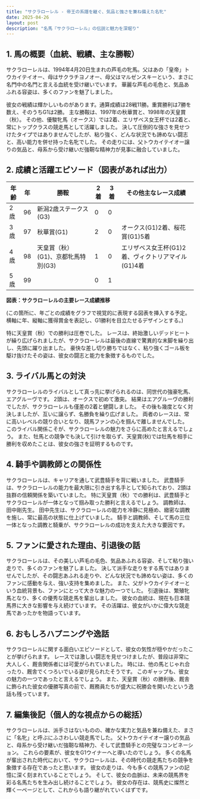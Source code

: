 ```yaml
---
title: "サクラローレル - 帝王の系譜を継ぐ、気品と強さを兼ね備えた名牝"
date: 2025-04-26
layout: post
description: "名馬『サクラローレル』の伝説と魅力を深堀り"
---
```


## 1. 馬の概要（血統、戦績、主な勝鞍）

サクラローレルは、1994年4月20日生まれの芦毛の牝馬。父はあの「皇帝」トウカイテイオー、母はサクラチヨノオー、母父はマルゼンスキーという、まさに名門中の名門と言える血統を受け継いでいます。  華麗な芦毛の毛色と、気品あふれる容姿は、多くのファンを魅了しました。

彼女の戦績は輝かしいものがあります。通算成績は28戦11勝。重賞勝利は7勝を数え、そのうちG1は2勝。  主な勝鞍は、1997年の秋華賞と、1998年の天皇賞（秋）。  その他、優駿牝馬（オークス）では2着、エリザベス女王杯では2着と、常にトップクラスの競走馬として活躍しました。  決して圧倒的な強さを見せつけたタイプではありませんでしたが、粘り強く、どんな状況でも諦めない闘志と、高い能力を併せ持った名牝でした。  その走りには、父トウカイテイオー譲りの気品と、母系から受け継いだ強靭な精神力が見事に融合していました。


## 2. 成績と活躍エピソード（図表があれば出力）

| 年齢 | 年 | 勝鞍                                  | 2着 | 3着 | その他主なレース成績                               |
|-----|----|---------------------------------------|-----|-----|-------------------------------------------------|
| 2歳 | 96 | 新潟2歳ステークス(G3)                 | 0   | 0   |                                                 |
| 3歳 | 97 | 秋華賞(G1)                             | 2   | 0   | オークス(G1)2着、桜花賞(G1)5着                    |
| 4歳 | 98 | 天皇賞（秋）(G1)、京都牝馬特別(G3)      | 1   | 0   | エリザベス女王杯(G1)2着、ヴィクトリアマイル(G1)4着 |
| 5歳 | 99 |                                       | 0   | 1   |                                                 |


**図表：サクラローレルの主要レース成績推移**

(この箇所に、年ごとの成績をグラフで視覚的に表現する図表を挿入する予定。横軸に年、縦軸に獲得賞金を表記し、G1勝利を目立たせるデザインとする。)


特に天皇賞（秋）での勝利は圧巻でした。  レースは、終始激しいデッドヒートが繰り広げられましたが、サクラローレルは最後の直線で驚異的な末脚を繰り出し、先頭に躍り出ました。  豪快な差し切り勝ちではなく、粘り強くゴール板を駆け抜けたその姿は、彼女の闘志と能力を象徴するものでした。


## 3. ライバル馬との対決

サクラローレルのライバルとして真っ先に挙げられるのは、同世代の強豪牝馬、エアグルーヴです。  2頭は、オークスで初めて激突。  結果はエアグルーヴの勝利でしたが、サクラローレルも僅差の2着と健闘しました。  その後も幾度となく対決しましたが、互いに譲らず、名勝負を繰り広げました。  両者のレースは、常に高いレベルの競り合いとなり、競馬ファンの心を掴んで離しませんでした。  このライバル関係こそが、サクラローレルの魅力をさらに高めたと言えるでしょう。  また、牡馬との競争でも決して引けを取らず、天皇賞(秋)では牡馬を相手に勝利を収めたことは、彼女の強さを証明するものです。


## 4. 騎手や調教師との関係性

サクラローレルは、キャリアを通して武豊騎手を背に戦いました。  武豊騎手は、サクラローレルの能力を最大限に引き出す名手として知られており、2頭は抜群の信頼関係を築いていました。  特に天皇賞（秋）での勝利は、武豊騎手とサクラローレルが一体となって掴み取った勝利と言えるでしょう。  調教師は、田中剛先生。  田中先生は、サクラローレルの能力を冷静に見極め、緻密な調教を施し、常に最高の状態に仕上げていました。  騎手と調教師、そして馬の三位一体となった調教と騎乗が、サクラローレルの成功を支えた大きな要因です。


## 5. ファンに愛された理由、引退後の話

サクラローレルは、その美しい芦毛の毛色、気品あふれる容姿、そして粘り強い走りで、多くのファンを魅了しました。  決して派手な走りをする馬ではありませんでしたが、その闘志あふれる走りや、どんな状況でも諦めない姿は、多くのファンに感動を与え、強い支持を集めました。  また、父がトウカイテイオーという血統背景も、ファンにとって大きな魅力の一つでした。  引退後は、繁殖牝馬となり、多くの優秀な競走馬を輩出しました。  彼女の血統は、現在も日本競馬界に大きな影響を与え続けています。  その活躍は、彼女がいかに偉大な競走馬であったかを物語っています。


## 6. おもしろハプニングや逸話

サクラローレルに関する面白いエピソードとして、彼女の気性が穏やかだったことが挙げられます。  レースでは激しい闘志を見せつけましたが、普段は非常に大人しく、厩舎関係者には可愛がられていました。  時には、他の馬とじゃれ合ったり、厩舎でくつろいでいる姿が見られたそうです。  このギャップも、彼女の魅力の一つであったと言えるでしょう。  また、天皇賞（秋）の勝利後、厩舎に飾られた彼女の優勝写真の前で、厩務員たちが盛大に祝勝会を開いたという逸話も残っています。


## 7. 編集後記（個人的な視点からの総括）

サクラローレルは、派手さはないものの、確かな実力と気品を兼ね備えた、まさに「名牝」と呼ぶにふさわしい競走馬でした。  父トウカイテイオー譲りの気品と、母系から受け継いだ強靭な精神力、そして武豊騎手との完璧なコンビネーション。  これらの要素が、彼女をG1ウイナーへと導いたのでしょう。  多くの名馬が輩出された時代において、サクラローレルは、その時代の競走馬たちの競争を象徴する存在であったと思います。  彼女の走りは、今も多くの競馬ファンの記憶に深く刻まれていることでしょう。  そして、彼女の血脈は、未来の競馬界を彩る名馬たちを生み出し続けることでしょう。  彼女の存在は、競馬史に燦然と輝く一ページとして、これからも語り継がれていくはずです。
